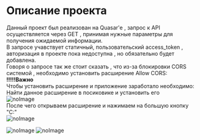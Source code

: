 # Описание проекта
Данный проект был реализован на Quasar'e , запрос к API осуществляется через GET , принимая нужные параметры для получения ожидаемой информации. <br>
В запросе учавствует статичный, пользовательский access_token , авторизация в проекте пока недоступна , но обязательно будет добавлена.<br>
Говоря о запросе так же стоит сказать , что из-за блокировки CORS системой , необходимо установить расширение Allow CORS:<br>
**!!!!!Важно**<br>
Чтобы установить расширение и приложение заработало необходимо:<br>
Найти данное расширение в посиковике и установить его <br>
![noImage](https://i.imgur.com/fi9e3i5.png) <br>
После чего открываем расширение и нажимаем на большую кнопку "C:"<br>
![noImage](https://lh3.googleusercontent.com/nfF6PyeLmx7O9cJ0r5pJ9J5Rk0KPlKzZN0FAS2sPso3ClSiTsRWseUXGQAGNa1D-Jk4Z039YPPb6Kz1LCZTBQMSvV2o=w640-h400-e365-rj-sc0x00ffffff) <br>

![noImage](https://i.imgur.com/gyebCkP.png)
![noImage](https://i.imgur.com/Zr68uqU.png)
